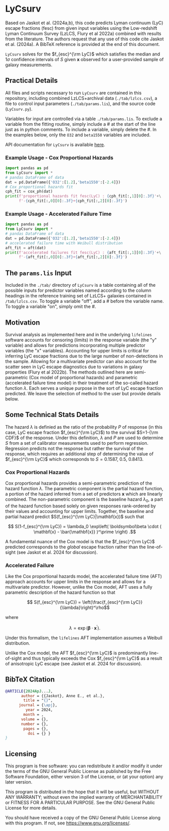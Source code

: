 # LyCsurv

Based on Jaskot et al. (2024a,b), this code predicts Lyman continuum (LyC) escape fractions (fesc) from given input variables using the Low-redshift Lyman Continuum Survey (LzLCS, Flury et al 2022a) combined with results from the literature. The authors request that any use of this code cite Jaskot et al. (2024a). A BibTeX reference is provided at the end of this document.

`LyCsurv` solves for the $f_{esc}^{\rm LyC}$ which satisfies the median and $1\sigma$ confidence intervals of $S$ given **x** observed for a user-provided sample of galaxy measurements.

## Practical Details

All files and scripts necessary to run `LyCsurv` are contained in this repository, including combined LzLCS+archival data (`./tab/lzlcs.csv`), a file to control input parameters (`./tab/params.lis`), and the source code (`LyCsurv.py`).

Variables for input are controlled via a table `./tab/params.lis`. To exclude a variable from the fitting routine, simply include a \# at the start of the line just as in python comments. To include a variable, simply delete the \#. In the examples below, only the `O32` and `beta1550` variables are included.

API documentation for `LyCsurv` is available [here](https://github.com/sflury/LyCsurv/wiki/API).

### Example Usage - Cox Proportional Hazards
``` python
import pandas as pd
from LyCsurv import *
# pandas DataFrame of data
dat = pd.DataFrame({'O32':[1.2],'beta1550':[-2.4]})
# Cox proportional hazards fit
cph_fit = cox_ph(dat)
print(f'proportional hazards fit fesc(LyC) : {cph_fit[:,1][0]:.3f}'+\
      f'-{cph_fit[:,0][0]:.3f}+{cph_fit[:,2][0]:.3f}')
```

### Example Usage - Accelerated Failure Time
``` python
import pandas as pd
from LyCsurv import *
# pandas DataFrame of data
dat = pd.DataFrame({'O32':[1.2],'beta1550':[-2.4]})
# accelerated failure time with Weibull distribution
aft_fit = aft(dat)
print(f'accelerated failures fit fesc(LyC) : {aft_fit[:,1][0]:.3f}'+\
      f'-{aft_fit[:,0][0]:.3f}+{aft_fit[:,2][0]:.3f}')
```

## The `params.lis` Input

Included in the `./tab/` directory of `LyCsurv` is a table containing all of the possible inputs for predictor variables named according to the column headings in the reference training set of LzLCS+ galaxies contained in `/tab/lzlcs.csv`. To toggle a variable "off", add a \# before the variable name. To toggle a variable "on", simply omit the \#.

## Motivation

Survival analysis as implemented here and in the underlying `lifelines` software accounts for censoring (limits) in the response variable (the "y" variable) and allows for predictions incorporating multiple predictor variables (the "x" variables). Accounting for upper limits is critical for inferring LyC escape fractions due to the large number of non-detections in the sample. Allowing for a multivariate predictor can also account for the scatter seen in LyC escape diagnostics due to variations in galaxy properties (Flury et al 2022b). The methods outlined here are semi-parametric (Cox model of proportional hazards) and parametric (accelerated failure time model) in their treatment of the so-called hazard function $\lambda$. Each serves a unique purpose in the sort of LyC escape fraction predicted. We leave the selection of method to the user but provide details below.

## Some Technical Stats Details

The hazard $\lambda$ is definied as the ratio of the probability $P$ of response (in this case, LyC escape fraction $f_{esc}^{\rm LyC}$) to the survival $S=1-{\rm CDF}$ of the response. Under this definition, $\lambda$ and $P$ are used to determine $S$ from a set of calibrator measurements used to perform regression. Regression predicts not the response but rather the survival of the response, which requires an additional step of determining the value of $f_{esc}^{\rm LyC}$ which corresponds to $S=0.1587,~0.5,~0.8413$.

### Cox Proportional Hazards

Cox proportional hazards provides a semi-parametric prediction of the hazard function $\lambda$. The parametric component is the partial hazard function, a portion of the hazard inferred from a set of predictors **x** which are linearly combined. The non-parametric component is the baseline hazard $\lambda_0$, a part of the hazard function based solely on given responses rank-ordered by their values and accounting for upper limits. Together, the baseline and partial hazard predict $S(f_{esc}^{\rm LyC}|\mathbf{x})$ such that

$$ S(1-f_{esc}^{\rm LyC}) = \lambda_0 \exp\left( \boldsymbol\beta \cdot ( \mathbf{x} - \bar{\mathbf{x}} )^\prime  \right) .$$

A fundamental nuance of the Cox model is that the $f_{esc}^{\rm LyC}$ predicted corresponds to the *global* escape fraction rather than the line-of-sight (see Jaskot et al. 2024 for discussion).

### Accelerated Failure

Like the Cox proportional hazards model, the accelerated failure time (AFT) approach accounts for upper limits in the response and allows for a multivariate predictor. However, unlike the Cox model, AFT uses a fully parametric description of the hazard function so that

$$ S(f_{esc}^{\rm LyC}) = \left(\frac{f_{esc}^{\rm LyC}}{\lambda}\right)^\rho$$

where

$$ \lambda = \exp(\boldsymbol\beta \cdot \mathbf{x}^\prime) .$$

Under this formalism, the `lifelines` AFT implementation assumes a Weibull distribution.

Unlike the Cox model, the AFT $f_{esc}^{\rm LyC}$ is predominantly line-of-sight and thus typically exceeds the Cox $f_{esc}^{\rm LyC}$ as a result of anisotropic LyC escape (see Jaskot et al. 2024 for discussion).

## BibTeX Citation
``` bibtex
@ARTICLE{2024ApJ...J,
       author = {{Jaskot}, Anne E., et al.},
        title = "{}",
      journal = {\apj},
         year = 2024,
        month = ,
       volume = {},
       number = {},
        pages = {},
          doi = {} }
}
```

## Licensing

This program is free software: you can redistribute it and/or modify it under the terms of the GNU General Public License as published by the Free Software Foundation, either version 3 of the License, or (at your option) any later version.

This program is distributed in the hope that it will be useful, but WITHOUT ANY WARRANTY; without even the implied warranty of MERCHANTABILITY or FITNESS FOR A PARTICULAR PURPOSE. See the GNU General Public License for more details.

You should have received a copy of the GNU General Public License along with this program. If not, see <https://www.gnu.org/licenses/>.
